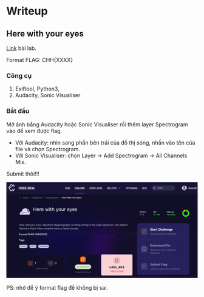 # Writeup

## Here with your eyes
[Link](https://battle.cookiearena.org/challenges/stenography/here-with-your-eyes) bài lab.

Format FLAG: CHH{XXXX}

### Công cụ
1. Exiftool, Python3,
2. Audacity, Sonic Visualiser

### Bắt đầu

Mở ảnh bằng Audacity hoặc Sonic Visualiser rồi thêm layer Spectrogram vào để xem được flag.

- Với Audacity: nhìn sang phần bên trái của đồ thị sóng, nhấn vào tên của file và chọn Spectrogram.
- Với Sonic Visualiser: chọn Layer -> Add Spectrogram -> All Channels Mix.

Submit thôi!!!

![img](https://github.com/GnolV/CookieArenaCTF/blob/12d82f6f9b6c45d6314d4ad443ffab2fd6c758c7/Stegnography/Here%20With%20You%20Eyes/completed.png)

PS: nhớ để ý format flag để không bị sai.

